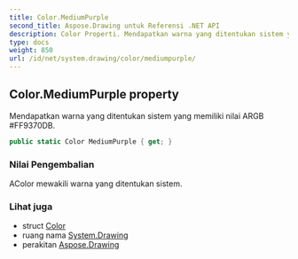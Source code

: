 ```yaml
---
title: Color.MediumPurple
second_title: Aspose.Drawing untuk Referensi .NET API
description: Color Properti. Mendapatkan warna yang ditentukan sistem yang memiliki nilai ARGB FF9370DB.
type: docs
weight: 850
url: /id/net/system.drawing/color/mediumpurple/
---
```

## Color.MediumPurple property

Mendapatkan warna yang ditentukan sistem yang memiliki nilai ARGB #FF9370DB.

```csharp
public static Color MediumPurple { get; }
```

### Nilai Pengembalian

AColor mewakili warna yang ditentukan sistem.

### Lihat juga

* struct [Color](../)
* ruang nama [System.Drawing](../../color/)
* perakitan [Aspose.Drawing](../../../)


